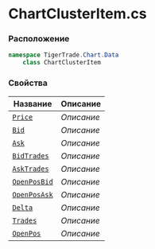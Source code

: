
# ChartClusterItem.cs
### Расположение
```csharp
namespace TigerTrade.Chart.Data  
    class ChartClusterItem
```

### Свойства
| Название | Описание |
| --- | --- |
| [`Price`](./Свойства/Price.md) | *Описание* |
| [`Bid`](./Свойства/Bid.md) | *Описание* |
| [`Ask`](./Свойства/Ask.md) | *Описание* |
| [`BidTrades`](./Свойства/BidTrades.md) | *Описание* |
| [`AskTrades`](./Свойства/AskTrades.md) | *Описание* |
| [`OpenPosBid`](./Свойства/OpenPosBid.md) | *Описание* |
| [`OpenPosAsk`](./Свойства/OpenPosAsk.md) | *Описание* |
| [`Delta`](./Свойства/Delta.md) | *Описание* |
| [`Trades`](./Свойства/Trades.md) | *Описание* |
| [`OpenPos`](./Свойства/OpenPos.md) | *Описание* |
